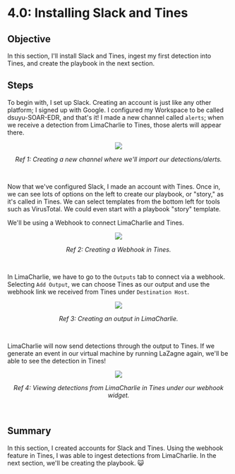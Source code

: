 # 4.0: Installing Slack and Tines
## Objective
In this section, I'll install Slack and Tines, ingest my first detection into Tines, and create the playbook in the next section.

## Steps
To begin with, I set up Slack. Creating an account is just like any other platform; I signed up with Google. I configured my Workspace to be called dsuyu-SOAR-EDR, and that's it! I made a new channel called `alerts`; when we receive a detection from LimaCharlie to Tines, those alerts will appear there.

<p align="center"><img src="https://i.imgur.com/OGNpJ63.png"></p>
<p align="center"><i>Ref 1: Creating a new channel where we'll import our detections/alerts.</i></p>
<br>


Now that we've configured Slack, I made an account with Tines. Once in, we can see lots of options on the left to create our playbook, or "story," as it's called in Tines. We can select templates from the bottom left for tools such as VirusTotal. We could even start with a playbook "story" template.

We'll be using a Webhook to connect LimaCharlie and Tines.

<p align="center"><img src="https://i.imgur.com/fiJ2NQt.png"></p>
<p align="center"><i>Ref 2: Creating a Webhook in Tines.</i></p>
<br>

In LimaCharlie, we have to go to the `Outputs` tab to connect via a webhook. Selecting `Add Output`, we can choose Tines as our output and use the webhook link we received from Tines under `Destination Host`. 

<p align="center"><img src="https://i.imgur.com/vU5fiPZ.png"></p>
<p align="center"><i>Ref 3: Creating an output in LimaCharlie.</i></p>
<br>

LimaCharlie will now send detections through the output to Tines. If we generate an event in our virtual machine by running LaZagne again, we'll be able to see the detection in Tines!

<p align="center"><img src="https://i.imgur.com/ci2Z4kL.png"></p>
<p align="center"><i>Ref 4: Viewing detections from LimaCharlie in Tines under our webhook widget.</i></p>
<br>

## Summary
In this section, I created accounts for Slack and Tines. Using the webhook feature in Tines, I was able to ingest detections from LimaCharlie. In the next section, we'll be creating the playbook. 😺
